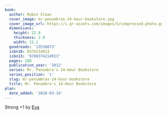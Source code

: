 ```yaml
---
book:
  author: Robin Sloan
  cover_image: mr-penumbras-24-hour-bookstore.jpg
  cover_image_url: https://i.gr-assets.com/images/S/compressed.photo.goodreads.com/books/1345089845l/13538873._SX98_.jpg
  dimensions:
    height: 22.0
    thickness: 2.8
    width: 15.1
  goodreads: '13538873'
  isbn10: 0374214913
  isbn13: '9780374214913'
  pages: 288
  publication_year: '2012'
  series: Mr. Penumbra's 24-Hour Bookstore
  series_position: '1'
  slug: mr-penumbras-24-hour-bookstore
  title: Mr. Penumbra's 24-Hour Bookstore
plan:
  date_added: '2018-03-19'
---
```


Strong +1 by [Eva](https://booksinthefridge.at/2014/11/26/)
